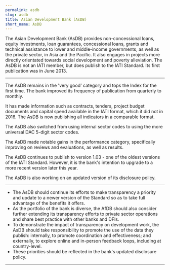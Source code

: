 ```yaml
---
permalink: asdb
slug: asdb
title: Asian Development Bank (AsDB)
short_name: AsDB
---
```


The Asian Development Bank (AsDB) provides non-concessional loans, equity investments, loan guarantees, concessional loans, grants and technical assistance to lower and middle-income governments, as well as the private sector, in Asia and the Pacific. It also engages in projects more directly orientated towards social development and poverty alleviation. The AsDB is not an IATI member, but does publish to the IATI Standard. Its first publication was in June 2013.

---

The AsDB remains in the 'very good' category and tops the Index for the first time. The bank improved its frequency of publication from quarterly to monthly.

It has made information such as contracts, tenders, project budget documents and capital spend available in the IATI format, which it did not in 2016. The AsDB is now publishing all indicators in a comparable format.

The AsDB also switched from using internal sector codes to using the more universal DAC 5-digit sector codes.

The AsDB made notable gains in the performance category, specifically improving on reviews and evaluations, as well as results.

The AsDB continues to publish to version 1.03 - one of the oldest versions of the IATI Standard. However, it is the bank's intention to upgrade to a more recent version later this year.

The AsDB is also working on an updated version of its disclosure policy.

---

 * The AsDB should continue its efforts to make transparency a priority and update to a newer version of the Standard so as to take full advantage of the benefits it offers.
 * As the portfolio of the bank is diverse, the AfDB should also consider further extending its transparency efforts to private sector operations and share best practice with other banks and DFIs.
 * To demonstrate the impact of transparency on development work, the AsDB should take responsibility to promote the use of the data they publish: internally, to promote coordination and effectiveness; and externally, to explore online and in-person feedback loops, including at country-level.
 * These priorities should be reflected in the bank's updated disclosure policy.

---
